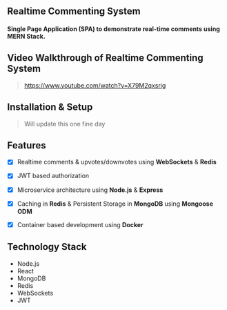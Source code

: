 ## Realtime Commenting System

#### Single Page Application (SPA) to demonstrate real-time comments using MERN Stack.

## Video Walkthrough of Realtime Commenting System
> https://www.youtube.com/watch?v=X79M2qxsrig

## Installation & Setup
> Will update this one fine day

## Features

- [x] Realtime comments & upvotes/downvotes using **WebSockets** & **Redis**

- [x] JWT based authorization

- [x] Microservice architecture using **Node.js** & **Express**

- [x] Caching in **Redis** & Persistent Storage in **MongoDB** using **Mongoose ODM**

- [x] Container based development using **Docker**


## Technology Stack

- Node.js
- React
- MongoDB
- Redis
- WebSockets
- JWT
